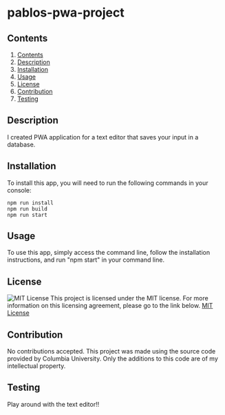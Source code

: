 # pablos-pwa-project

## Contents 
1. [Contents](#Contents) 
2. [Description ](#Description ) 
3. [Installation](#Installation)  
4. [Usage](#Usage) 
5. [License](#License) 
6. [Contribution](#Contribution) 
7. [Testing](#Testing) 

## Description

I created PWA application for a text editor that saves your input in a database. 

## Installation
To install this app, you will need to run the following commands in your console:

```
npm run install
npm run build
npm run start
```


## Usage
To use this app, simply access the command line, follow the installation instructions, and run "npm start" in your command line. 

## License
![MIT License](https://img.shields.io/badge/License-MIT-yellow.svg)
This project is licensed under the MIT license. For more information on this licensing agreement, please go to the link below.
[MIT License](https://opensource.org/licenses/MIT) 

## Contribution
No contributions accepted. This project was made using the source code provided by Columbia University. Only the additions to this code are of my intellectual property.

## Testing
Play around with the text editor!! 

